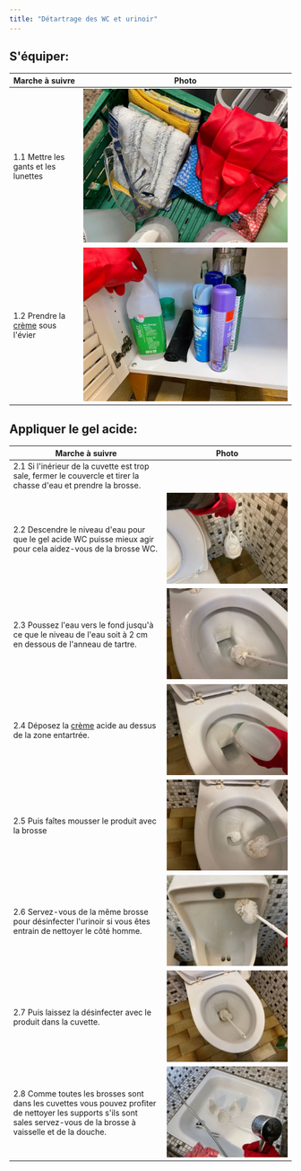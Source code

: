 ```yaml
---
title: "Détartrage des WC et urinoir"
---
```


## S'équiper:
| Marche à suivre | Photo |
|---|---|
|1.1 Mettre les gants et les lunettes|![](/notes/images/i_nettoyage/i_sanitaires/I_SanitairesDetartrage1-1.jpg)|
|1.2 Prendre la [crème](/notes/nettoyage/produits/cremeAcideWC.md) sous l'évier|![](/notes/images/i_nettoyage/i_sanitaires/I_SanitairesDetartrage1-2.jpg)|

## Appliquer le gel acide:
| Marche à suivre | Photo |
|---|---|
|2.1 Si l'inérieur de la cuvette est trop sale, fermer le couvercle et tirer la chasse d'eau et prendre la brosse.||
|2.2 Descendre le niveau d'eau pour que le gel acide WC puisse mieux agir pour cela aidez-vous de la brosse WC.|![](/notes/images/i_nettoyage/i_sanitaires/I_SanitairesDetartrage2-2.jpg)|
|2.3 Poussez l'eau vers le fond jusqu'à ce que le niveau de l'eau soit à 2 cm en dessous de l'anneau de tartre.|![](/notes/images/i_nettoyage/i_sanitaires/I_SanitairesDetartrage2-3.jpg)|
|2.4 Déposez la [crème](/notes/nettoyage/produits/cremeAcideWC.md) acide au dessus de la zone entartrée.|![](/notes/images/i_nettoyage/i_sanitaires/I_SanitairesDetartrage2-4.jpg)|
|2.5 Puis faîtes mousser le produit avec la brosse|![](/notes/images/i_nettoyage/i_sanitaires/I_SanitairesDetartrage2-5.jpg)|
|2.6 Servez-vous de la même brosse pour désinfecter l'urinoir si vous êtes entrain de nettoyer le côté homme.|![](/notes/images/i_nettoyage/i_sanitaires/I_SanitairesDetartrage2-6.jpg)|
|2.7 Puis laissez la désinfecter avec le produit dans la cuvette.|![](/notes/images/i_nettoyage/i_sanitaires/I_SanitairesDetartrage2-7.jpg)|
|2.8 Comme toutes les brosses sont dans les cuvettes vous pouvez profiter de nettoyer les supports s'ils sont sales servez-vous de la brosse à vaisselle et de la douche.|![](/notes/images/i_nettoyage/i_sanitaires/I_SanitairesDetartrage2-8.jpg)|


